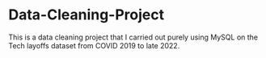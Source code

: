 # Data-Cleaning-Project
This is a data cleaning project that I carried out purely using MySQL on the Tech layoffs dataset from COVID 2019 to late 2022.
